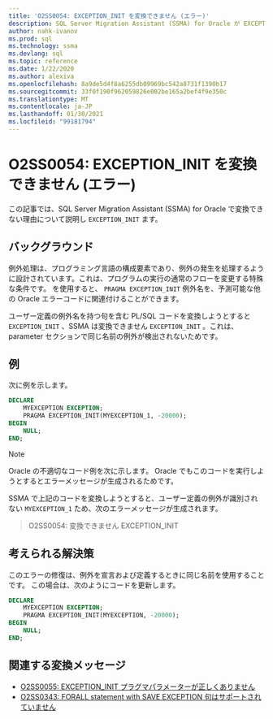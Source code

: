 ```yaml
---
title: 'O2SS0054: EXCEPTION_INIT を変換できません (エラー)'
description: SQL Server Migration Assistant (SSMA) for Oracle が EXCEPTION_INIT エラーメッセージ O2SS0054 を変換できない理由について説明します。
author: nahk-ivanov
ms.prod: sql
ms.technology: ssma
ms.devlang: sql
ms.topic: reference
ms.date: 1/22/2020
ms.author: alexiva
ms.openlocfilehash: 8a9de5d4f8a6255db09969bc542a8731f1390b17
ms.sourcegitcommit: 33f0f190f962059826e002be165a2bef4f9e350c
ms.translationtype: MT
ms.contentlocale: ja-JP
ms.lasthandoff: 01/30/2021
ms.locfileid: "99181794"
---
```

# <a name="o2ss0054-unable-to-convert-exception_init-error"></a>O2SS0054: EXCEPTION_INIT を変換できません (エラー)

この記事では、SQL Server Migration Assistant (SSMA) for Oracle で変換できない理由について説明し `EXCEPTION_INIT` ます。

## <a name="background"></a>バックグラウンド

例外処理は、プログラミング言語の構成要素であり、例外の発生を処理するように設計されています。これは、プログラムの実行の通常のフローを変更する特殊な条件です。 を使用すると、 `PRAGMA EXCEPTION_INIT` 例外名を、予測可能な他の Oracle エラーコードに関連付けることができます。

ユーザー定義の例外名を持つ句を含む PL/SQL コードを変換しようとすると `EXCEPTION_INIT` 、SSMA は変換できません `EXCEPTION_INIT` 。これは、parameter セクションで同じ名前の例外が検出されないためです。

## <a name="example"></a>例

次に例を示します。

```sql
DECLARE
    MYEXCEPTION EXCEPTION;
    PRAGMA EXCEPTION_INIT(MYEXCEPTION_1, -20000);
BEGIN
    NULL;
END;
```

> [!NOTE]
> Oracle の不適切なコード例を次に示します。 Oracle でもこのコードを実行しようとするとエラーメッセージが生成されるためです。

SSMA で上記のコードを変換しようとすると、ユーザー定義の例外が識別されない `MYEXCEPTION_1` ため、次のエラーメッセージが生成されます。

> O2SS0054: 変換できません EXCEPTION_INIT

## <a name="possible-remedies"></a>考えられる解決策

このエラーの修復は、例外を宣言および定義するときに同じ名前を使用することです。 この場合は、次のようにコードを更新します。

```sql
DECLARE
    MYEXCEPTION EXCEPTION;
    PRAGMA EXCEPTION_INIT(MYEXCEPTION, -20000);
BEGIN
    NULL;
END;
```

## <a name="related-conversion-messages"></a>関連する変換メッセージ

* [O2SS0055: EXCEPTION_INIT プラグマパラメーターが正しくありません](o2ss0055.md)
* [O2SS0343: FORALL statement with SAVE EXCEPTION 句はサポートされていません](o2ss0343.md)
